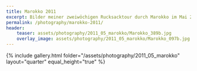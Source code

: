```yaml
---
title: Marokko 2011
excerpt: Bilder meiner zweiwöchigen Rucksacktour durch Marokko im Mai 2011.
permalink: /photography/marokko-2011/
header:
    teaser: assets/photography/2011_05_marokko/Marokko_389b.jpg
    overlay_image: assets/photography/2011_05_marokko/Marokko_097b.jpg
---
```


{% include gallery.html folder="/assets/photography/2011_05_marokko" layout="quarter" equal_height="true" %}